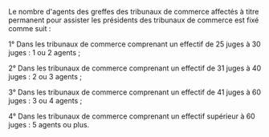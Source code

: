Le nombre d'agents des greffes des tribunaux de commerce affectés à titre permanent pour assister les présidents des tribunaux de commerce est fixé comme suit :

1° Dans les tribunaux de commerce comprenant un effectif de 25 juges à 30 juges : 1 ou 2 agents ;

2° Dans les tribunaux de commerce comprenant un effectif de 31 juges à 40 juges : 2 ou 3 agents ;

3° Dans les tribunaux de commerce comprenant un effectif de 41 juges à 60 juges : 3 ou 4 agents ;

4° Dans les tribunaux de commerce comprenant un effectif supérieur à 60 juges : 5 agents ou plus.

